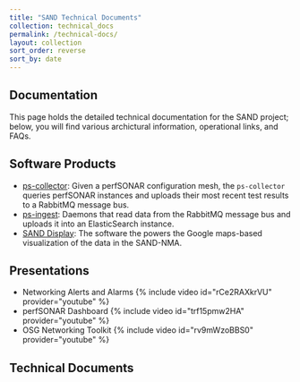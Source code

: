 ```yaml
---
title: "SAND Technical Documents"
collection: technical_docs
permalink: /technical-docs/
layout: collection
sort_order: reverse
sort_by: date
---
```


## Documentation

This page holds the detailed technical documentation for the SAND project; below, you will find
various archictural information, operational links, and FAQs.

## Software Products

* [ps-collector](https://github.com/sand-ci/ps-collector): Given a perfSONAR configuration mesh, the `ps-collector` queries perfSONAR instances and uploads their most recent test results to a RabbitMQ message bus.
* [ps-ingest](https://github.com/sand-ci/ps-ingest): Daemons that read data from the RabbitMQ message bus and uploads it into an ElasticSearch instance.
* [SAND Display](https://github.com/sand-ci/sand-display): The software the powers the Google maps-based visualization of the data in the SAND-NMA.

## Presentations

* Networking Alerts and Alarms
  {% include video id="rCe2RAXkrVU" provider="youtube" %}
* perfSONAR Dashboard
  {% include video id="trf15pmw2HA" provider="youtube" %}
* OSG Networking Toolkit
  {% include video id="rv9mWzoBBS0" provider="youtube" %}

## Technical Documents
